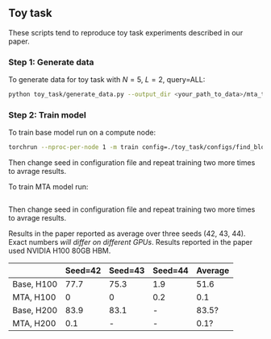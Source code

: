 ## Toy task

These scripts tend to reproduce toy task experiments described in our paper.

### Step 1: Generate data
To generate data for toy task with $N=5$, $L=2$, query=ALL:

```bash
python toy_task/generate_data.py --output_dir <your_path_to_data>/mta_toy_task --block_length 5 --query_legth 2 --train_samples 1000000
```

### Step 2: Train model
To train base model run on a compute node:

```bash
torchrun --nproc-per-node 1 -m train config=./toy_task/configs/find_block_base.yaml
```

Then change seed in configuration file and repeat training two more times to avrage results.

To train MTA model run:

```bash
```

Then change seed in configuration file and repeat training two more times to avrage results.

Results in the paper reported as average over three seeds (42, 43, 44). Exact numbers *will differ on different GPUs*. Results reported in the paper used NVIDIA H100 80GB HBM.

|  | Seed=42 | Seed=43 | Seed=44 | Average |
|----------|----------|----------|----------|----------|
| Base, H100   | 77.7  | 75.3   | 1.9   | 51.6   |
| MTA, H100   | 0   | 0   | 0.2   | 0.1   |
| Base, H200   | 83.9   | 83.1  | -  | 83.5?  |
| MTA, H200     | 0.1  | -  | -  | 0.1?  |
